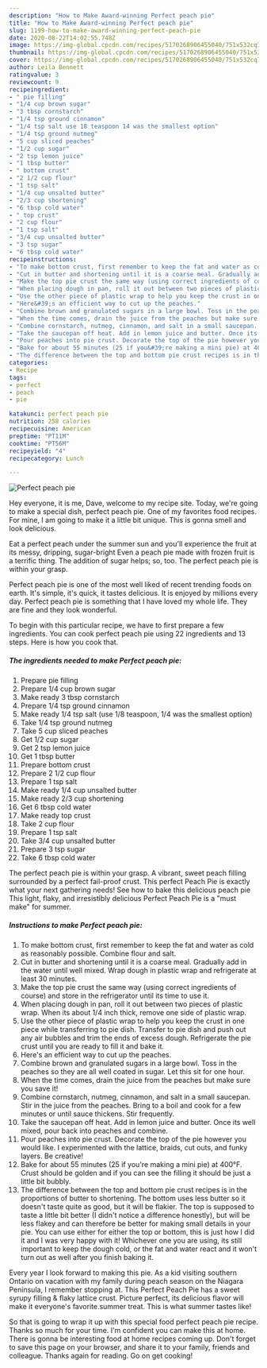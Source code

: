 ```yaml
---
description: "How to Make Award-winning Perfect peach pie"
title: "How to Make Award-winning Perfect peach pie"
slug: 1199-how-to-make-award-winning-perfect-peach-pie
date: 2020-08-22T14:02:55.748Z
image: https://img-global.cpcdn.com/recipes/5170268906455040/751x532cq70/perfect-peach-pie-recipe-main-photo.jpg
thumbnail: https://img-global.cpcdn.com/recipes/5170268906455040/751x532cq70/perfect-peach-pie-recipe-main-photo.jpg
cover: https://img-global.cpcdn.com/recipes/5170268906455040/751x532cq70/perfect-peach-pie-recipe-main-photo.jpg
author: Leila Bennett
ratingvalue: 3
reviewcount: 9
recipeingredient:
- " pie filling"
- "1/4 cup brown sugar"
- "3 tbsp cornstarch"
- "1/4 tsp ground cinnamon"
- "1/4 tsp salt use 18 teaspoon 14 was the smallest option"
- "1/4 tsp ground nutmeg"
- "5 cup sliced peaches"
- "1/2 cup sugar"
- "2 tsp lemon juice"
- "1 tbsp butter"
- " bottom crust"
- "2 1/2 cup flour"
- "1 tsp salt"
- "1/4 cup unsalted butter"
- "2/3 cup shortening"
- "6 tbsp cold water"
- " top crust"
- "2 cup flour"
- "1 tsp salt"
- "3/4 cup unsalted butter"
- "3 tsp sugar"
- "6 tbsp cold water"
recipeinstructions:
- "To make bottom crust, first remember to keep the fat and water as cold as reasonably possible. Combine flour and salt."
- "Cut in butter and shortening until it is a coarse meal. Gradually add in the water until well mixed. Wrap dough in plastic wrap and refrigerate at least 30 minutes."
- "Make the top pie crust the same way (using correct ingredients of course) and store in the refrigerator until its time to use it."
- "When placing dough in pan, roll it out between two pieces of plastic wrap. When its about 1/4 inch thick, remove one side of plastic wrap."
- "Use the other piece of plastic wrap to help you keep the crust in one piece while transferring to pie dish. Transfer to pie dish and push out any air bubbles and trim the ends of excess dough. Refrigerate the pie crust until you are ready to fill it and bake it."
- "Here&#39;s an efficient way to cut up the peaches."
- "Combine brown and granulated sugars in a large bowl. Toss in the peaches so they are all well coated in sugar. Let this sit for one hour."
- "When the time comes, drain the juice from the peaches but make sure you save it!"
- "Combine cornstarch, nutmeg, cinnamon, and salt in a small saucepan. Stir in the juice from the peaches. Bring to a boil and cook for a few minutes or until sauce thickens. Stir frequently."
- "Take the saucepan off heat. Add in lemon juice and butter. Once its well mixed, pour back into peaches and combine."
- "Pour peaches into pie crust. Decorate the top of the pie however you would like. I experimented with the lattice, braids, cut outs, and funky layers. Be creative!"
- "Bake for about 55 minutes (25 if you&#39;re making a mini pie) at 400°F. Crust should be golden and if you can see the filling it should be just a little bit bubbly."
- "The difference between the top and bottom pie crust recipes is in the proportions of butter to shortening. The bottom uses less butter so it doesn&#39;t taste quite as good, but it will be flakier. The top is supposed to taste a little bit better (I didn&#39;t notice a difference honestly), but will be less flakey and can therefore be better for making small details in your pie. You can use either for either the top or bottom, this is just how I did it and I was very happy with it! Whichever one you are using, its still important to keep the dough cold, or the fat and water react and it won&#39;t turn out as well after you finish baking it."
categories:
- Recipe
tags:
- perfect
- peach
- pie

katakunci: perfect peach pie 
nutrition: 258 calories
recipecuisine: American
preptime: "PT11M"
cooktime: "PT56M"
recipeyield: "4"
recipecategory: Lunch

---
```



![Perfect peach pie](https://img-global.cpcdn.com/recipes/5170268906455040/751x532cq70/perfect-peach-pie-recipe-main-photo.jpg)

Hey everyone, it is me, Dave, welcome to my recipe site. Today, we're going to make a special dish, perfect peach pie. One of my favorites food recipes. For mine, I am going to make it a little bit unique. This is gonna smell and look delicious.

Eat a perfect peach under the summer sun and you&#39;ll experience the fruit at its messy, dripping, sugar-bright Even a peach pie made with frozen fruit is a terrific thing. The addition of sugar helps; so, too. The perfect peach pie is within your grasp.

Perfect peach pie is one of the most well liked of recent trending foods on earth. It's simple, it's quick, it tastes delicious. It is enjoyed by millions every day. Perfect peach pie is something that I have loved my whole life. They are fine and they look wonderful.


To begin with this particular recipe, we have to first prepare a few ingredients. You can cook perfect peach pie using 22 ingredients and 13 steps. Here is how you cook that.

<!--inarticleads1-->

##### The ingredients needed to make Perfect peach pie:

1. Prepare  pie filling
1. Prepare 1/4 cup brown sugar
1. Make ready 3 tbsp cornstarch
1. Prepare 1/4 tsp ground cinnamon
1. Make ready 1/4 tsp salt (use 1/8 teaspoon, 1/4 was the smallest option)
1. Take 1/4 tsp ground nutmeg
1. Take 5 cup sliced peaches
1. Get 1/2 cup sugar
1. Get 2 tsp lemon juice
1. Get 1 tbsp butter
1. Prepare  bottom crust
1. Prepare 2 1/2 cup flour
1. Prepare 1 tsp salt
1. Make ready 1/4 cup unsalted butter
1. Make ready 2/3 cup shortening
1. Get 6 tbsp cold water
1. Make ready  top crust
1. Take 2 cup flour
1. Prepare 1 tsp salt
1. Take 3/4 cup unsalted butter
1. Prepare 3 tsp sugar
1. Take 6 tbsp cold water


The perfect peach pie is within your grasp. A vibrant, sweet peach filling surrounded by a perfect fail-proof crust. This perfect Peach Pie is exactly what your next gathering needs! See how to bake this delicious peach pie This light, flaky, and irresistibly delicious Perfect Peach Pie is a &#34;must make&#34; for summer. 

<!--inarticleads2-->

##### Instructions to make Perfect peach pie:

1. To make bottom crust, first remember to keep the fat and water as cold as reasonably possible. Combine flour and salt.
1. Cut in butter and shortening until it is a coarse meal. Gradually add in the water until well mixed. Wrap dough in plastic wrap and refrigerate at least 30 minutes.
1. Make the top pie crust the same way (using correct ingredients of course) and store in the refrigerator until its time to use it.
1. When placing dough in pan, roll it out between two pieces of plastic wrap. When its about 1/4 inch thick, remove one side of plastic wrap.
1. Use the other piece of plastic wrap to help you keep the crust in one piece while transferring to pie dish. Transfer to pie dish and push out any air bubbles and trim the ends of excess dough. Refrigerate the pie crust until you are ready to fill it and bake it.
1. Here&#39;s an efficient way to cut up the peaches.
1. Combine brown and granulated sugars in a large bowl. Toss in the peaches so they are all well coated in sugar. Let this sit for one hour.
1. When the time comes, drain the juice from the peaches but make sure you save it!
1. Combine cornstarch, nutmeg, cinnamon, and salt in a small saucepan. Stir in the juice from the peaches. Bring to a boil and cook for a few minutes or until sauce thickens. Stir frequently.
1. Take the saucepan off heat. Add in lemon juice and butter. Once its well mixed, pour back into peaches and combine.
1. Pour peaches into pie crust. Decorate the top of the pie however you would like. I experimented with the lattice, braids, cut outs, and funky layers. Be creative!
1. Bake for about 55 minutes (25 if you&#39;re making a mini pie) at 400°F. Crust should be golden and if you can see the filling it should be just a little bit bubbly.
1. The difference between the top and bottom pie crust recipes is in the proportions of butter to shortening. The bottom uses less butter so it doesn&#39;t taste quite as good, but it will be flakier. The top is supposed to taste a little bit better (I didn&#39;t notice a difference honestly), but will be less flakey and can therefore be better for making small details in your pie. You can use either for either the top or bottom, this is just how I did it and I was very happy with it! Whichever one you are using, its still important to keep the dough cold, or the fat and water react and it won&#39;t turn out as well after you finish baking it.


Every year I look forward to making this pie. As a kid visiting southern Ontario on vacation with my family during peach season on the Niagara Peninsula, I remember stopping at. This Perfect Peach Pie has a sweet syrupy filling &amp; flaky lattice crust. Picture perfect, its delicious flavor will make it everyone&#39;s favorite.summer treat. This is what summer tastes like! 

So that is going to wrap it up with this special food perfect peach pie recipe. Thanks so much for your time. I'm confident you can make this at home. There is gonna be interesting food at home recipes coming up. Don't forget to save this page on your browser, and share it to your family, friends and colleague. Thanks again for reading. Go on get cooking!

